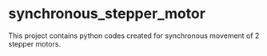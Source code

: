# synchronous_stepper_motor
This project contains python codes created for synchronous movement of 2 stepper motors.
